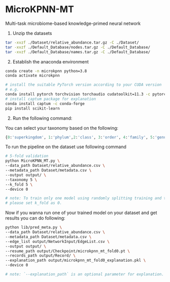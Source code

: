 # MicroKPNN-MT

Multi-task microbiome-based knowledge-primed neural network

1. Unzip the datasets

```bash
tar -xvzf ./Dataset/relative_abundance.tar.gz -C ./Dataset/
tar -xvzf ./Default_Database/nodes.tar.gz -C ./Default_Database/
tar -xvzf ./Default_Database/names.tar.gz -C ./Default_Database/
```

2. Establish the anaconda environment

```bash
conda create -n microkpnn python=3.8
conda activate microkpnn

# install the suitable PyTorch version according to your CUDA version
# e.g.
conda install pytorch torchvision torchaudio cudatoolkit=11.3 -c pytorch
# install captum package for explanation
conda install captum -c conda-forge
pip install scikit-learn
```

2. Run the following command:  

You can select your taxonomy based on the following:

```python
{0:'superkingdom', 1:'phylum',2:'class', 3:'order', 4:'family', 5:'genus'}
```

To run the pipeline on the dataset use following command

```bash
# 5-fold validation
python MicroKPNN_MT.py \
--data_path Dataset/relative_abundance.csv \
--metadata_path Dataset/metadata.csv \
--output output/ \
--taxonomy 5 \
--k_fold 5 \
--device 0

# note: To train only one model using randomly splitting training and test set, 
# please set k_fold as 0. 
```

Now if you wanna run one of your trained model on your dataset and get results you can do following:

```bash
python lib/pred_meta.py \
--data_path Dataset/relative_abundance.csv \
--metadata_path Dataset/metadata.csv \
--edge_list output/NetworkInput/EdgeList.csv \
--output output/ \
--resume_path output/Checkpoint/microkpnn_mt_fold0.pt \
--records_path output/Record/ \
--explanation_path output/microkpnn_mt_fold0_explanation.pkl \
--device 0 

# note: `--explanation_path` is an optional parameter for explanation. 
```
